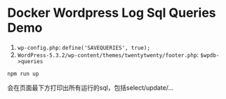 Docker Wordpress Log Sql Queries Demo
===========================

1. `wp-config.php`: `define('SAVEQUERIES', true);`
2. `WordPress-5.3.2/wp-content/themes/twentytwenty/footer.php`: `$wpdb->queries` 

```
npm run up
```

会在页面最下方打印出所有运行的sql，包括select/update/...
